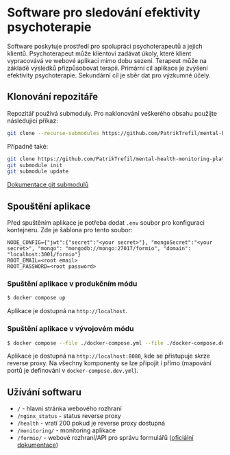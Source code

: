 # Software pro sledování efektivity psychoterapie

Software poskytuje prostředí pro spolupráci psychoterapeutů a jejich
klientů. Psychoterapeut může klientovi zadávat úkoly, které klient
vypracovává ve webové aplikaci mimo dobu sezení. Terapeut může na základě
výsledků přizpůsobovat terapii. Primární cíl aplikace je zvýšení efektivity
psychoterapie. Sekundární cíl je sběr dat pro výzkumné účely.

## Klonování repozitáře

Repozitář používá submoduly. Pro naklonování veškerého obsahu
použijte následující příkaz:

```sh
git clone --recurse-submodules https://github.com/PatrikTrefil/mental-health-monitoring-platform.git
```

Případně také:

```sh
git clone https://github.com/PatrikTrefil/mental-health-monitoring-platform.git
git submodule init
git submodule update
```

[Dokumentace git submodulů](https://git-scm.com/book/en/v2/Git-Tools-Submodules)

## Spouštění aplikace

Před spuštěním aplikace je potřeba dodat `.env` soubor pro konfiguraci kontejneru.
Zde je šablona pro tento soubor:

```
NODE_CONFIG={"jwt":{"secret":"<your secret>"}, "mongoSecret":"<your secret>", "mongo": "mongodb://mongo:27017/formio", "domain": "localhost:3001/formio"}
ROOT_EMAIL=<root email>
ROOT_PASSWORD=<root password>
```

### Spuštění aplikace v produkčním módu

```sh
$ docker compose up
```

Aplikace je dostupná na `http://localhost`.

### Spuštění aplikace v vývojovém módu

```sh
$ docker compose --file ./docker-compose.yml --file ./docker-compose.dev.yml up
```

Aplikace je dostupná na `http://localhost:8080`, kde se přistupuje skrze reverse proxy.
Na všechny komponenty se lze připojit i přímo (mapování portů je definování v `docker-compose.dev.yml`).

## Užívání softwaru

- `/` - hlavní stránka webového rozhraní
- `/nginx_status` - status reverse proxy
- `/health` - vratí 200 pokud je reverse proxy dostupná
- `/monitoring/` - monitoring aplikace
- `/formio/` - webové rozhraní/API pro správu formulářů ([oficiální dokumentace](https://apidocs.form.io/))

